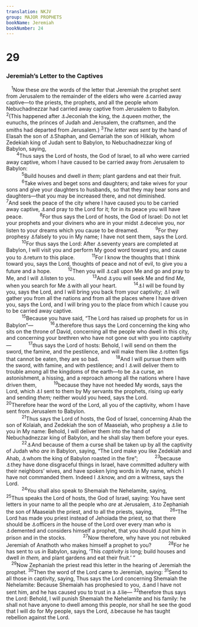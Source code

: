 ```yaml
---
translation: NKJV
group: MAJOR PROPHETS
bookName: Jeremiah 
bookNumber: 24
---
```


<div class="title"><h1>29</h1><h3>Jeremiah’s Letter to the Captives</h3></div>
<span class="verse gie_29_1"> <sup>1</sup>Now these <i>are</i> the words of the letter that Jeremiah the prophet sent from Jerusalem to the remainder of the elders who were <a data-toggle="tooltip" data-placement="bottom" title="Jer. 27:20">⚓</a>carried away captive—to the priests, the prophets, and all the people whom Nebuchadnezzar had carried away captive from Jerusalem to Babylon. </span>
<span class="verse gie_29_2"><sup>2</sup>(This happened after <a data-toggle="tooltip" data-placement="bottom" title="2 Kin. 24:12–16; 2 Chr. 36:9, 10; Jer. 22:24–28">⚓</a>Jeconiah the king, the <a data-toggle="tooltip" data-placement="bottom" title="2 Kin. 24:12, 15; Jer. 13:18">⚓</a>queen mother, the eunuchs, the princes of Judah and Jerusalem, the craftsmen, and the smiths had departed from Jerusalem.) </span>
<span class="verse gie_29_3"><sup>3</sup><i>The</i> <i>letter</i> <i>was</i> <i>sent</i> by the hand of Elasah the son of <a data-toggle="tooltip" data-placement="bottom" title="2 Chr. 34:8">⚓</a>Shaphan, and Gemariah the son of Hilkiah, whom Zedekiah king of Judah sent to Babylon, to Nebuchadnezzar king of Babylon, saying,<br/></span>
<span class="verse gie_29_4">  <sup>4</sup>Thus says the Lord of hosts, the God of Israel, to all who were carried away captive, whom I have caused to be carried away from Jerusalem to Babylon:<br/></span>
<span class="verse gie_29_5">   <sup>5</sup>Build houses and dwell <i>in</i> <i>them;</i> plant gardens and eat their fruit. </span>
<span class="verse gie_29_6">   <sup>6</sup>Take wives and beget sons and daughters; and take wives for your sons and give your daughters to husbands, so that they may bear sons and daughters—that you may be increased there, and not diminished. </span>
<span class="verse gie_29_7">   <sup>7</sup>And seek the peace of the city where I have caused you to be carried away captive, <a data-toggle="tooltip" data-placement="bottom" title="Ezra 6:10; Neh. 1:4–11; Dan. 9:16; 1 Tim. 2:2">⚓</a>and pray to the Lord for it; for in its peace you will have peace. </span>
<span class="verse gie_29_8">   <sup>8</sup>For thus says the Lord of hosts, the God of Israel: Do not let your prophets and your diviners who are in your midst <a data-toggle="tooltip" data-placement="bottom" title="Jer. 14:14; 23:21; 27:14, 15; Eph. 5:6">⚓</a>deceive you, nor listen to your dreams which you cause to be dreamed. </span>
<span class="verse gie_29_9">   <sup>9</sup>For they prophesy <a data-toggle="tooltip" data-placement="bottom" title="Jer. 28:15; 37:19">⚓</a>falsely to you in My name; I have not sent them, says the Lord.<br/></span>
<span class="verse gie_29_10">   <sup>10</sup>For thus says the Lord: After <a data-toggle="tooltip" data-placement="bottom" title="2 Chr. 36:21–23; Ezra 1:1–4; Jer. 25:12; 27:22; Dan. 9:2; Zech. 7:5">⚓</a>seventy years are completed at Babylon, I will visit you and perform My good word toward you, and cause you to <a data-toggle="tooltip" data-placement="bottom" title="(Jer. 24:6, 7); Zeph. 2:7">⚓</a>return to this place. </span>
<span class="verse gie_29_11">   <sup>11</sup>For I know the thoughts that I think toward you, says the Lord, thoughts of peace and not of evil, to give you a future and a hope. </span>
<span class="verse gie_29_12">   <sup>12</sup>Then you will <a data-toggle="tooltip" data-placement="bottom" title="Ps. 50:15; Jer. 33:3; Dan. 9:3">⚓</a>call upon Me and go and pray to Me, and I will <a data-toggle="tooltip" data-placement="bottom" title="Ps. 145:19">⚓</a>listen to you. </span>
<span class="verse gie_29_13">   <sup>13</sup>And <a data-toggle="tooltip" data-placement="bottom" title="Lev. 26:39–42; Deut. 30:1–3">⚓</a>you will seek Me and find <i>Me,</i> when you search for Me <a data-toggle="tooltip" data-placement="bottom" title="1 Chr. 22:19; 2 Chr. 22:9; Jer. 24:7">⚓</a>with all your heart. </span>
<span class="verse gie_29_14">   <sup>14</sup><a data-toggle="tooltip" data-placement="bottom" title="(Deut. 4:7); Ps. 32:6; 46:1; (Is. 55:6, 7); Jer. 24:7">⚓</a>I will be found by you, says the Lord, and I will bring you back from your captivity; <a data-toggle="tooltip" data-placement="bottom" title="Is. 43:5, 6; Jer. 23:8; 32:37">⚓</a>I will gather you from all the nations and from all the places where I have driven you, says the Lord, and I will bring you to the place from which I cause you to be carried away captive.<br/></span>
<span class="verse gie_29_15">   <sup>15</sup>Because you have said, “The Lord has raised up prophets for us in Babylon”— </span>
<span class="verse gie_29_16">   <sup>16</sup><a data-toggle="tooltip" data-placement="bottom" title="Jer. 38:2, 3, 17–23">⚓</a>therefore thus says the Lord concerning the king who sits on the throne of David, concerning all the people who dwell in this city, and concerning your brethren who have not gone out with you into captivity— </span>
<span class="verse gie_29_17">   <sup>17</sup>thus says the Lord of hosts: Behold, I will send on them the sword, the famine, and the pestilence, and will make them like <a data-toggle="tooltip" data-placement="bottom" title="Jer. 24:3, 8–10">⚓</a>rotten figs that cannot be eaten, they are so bad. </span>
<span class="verse gie_29_18">   <sup>18</sup>And I will pursue them with the sword, with famine, and with pestilence; and I <a data-toggle="tooltip" data-placement="bottom" title="Deut. 28:25; 2 Chr. 29:8; Jer. 15:4; 24:9; 34:17; Ezek. 12:15">⚓</a>will deliver them to trouble among all the kingdoms of the earth—to be <a data-toggle="tooltip" data-placement="bottom" title="Jer. 26:6; 42:18">⚓</a>a curse, an astonishment, a hissing, and a reproach among all the nations where I have driven them, </span>
<span class="verse gie_29_19">   <sup>19</sup>because they have not heeded My words, says the Lord, which <a data-toggle="tooltip" data-placement="bottom" title="Jer. 25:4; 26:5; 35:15">⚓</a>I sent to them by My servants the prophets, rising up early and sending <i>them;</i> neither would you heed, says the Lord. </span>
<span class="verse gie_29_20">   <sup>20</sup>Therefore hear the word of the Lord, all you of the captivity, whom I have sent from Jerusalem to Babylon.<br/></span>
<span class="verse gie_29_21">   <sup>21</sup>Thus says the Lord of hosts, the God of Israel, concerning Ahab the son of Kolaiah, and Zedekiah the son of Maaseiah, who prophesy a <a data-toggle="tooltip" data-placement="bottom" title="Jer. 14:14, 15; Lam. 2:14; 2 Pet. 2:1">⚓</a>lie to you in My name: Behold, I will deliver them into the hand of Nebuchadnezzar king of Babylon, and he shall slay them before your eyes. </span>
<span class="verse gie_29_22">   <sup>22</sup><a data-toggle="tooltip" data-placement="bottom" title="Gen. 48:20; Is. 65:15">⚓</a>And because of them a curse shall be taken up by all the captivity of Judah who <i>are</i> in Babylon, saying, “The Lord make you like Zedekiah and Ahab, <a data-toggle="tooltip" data-placement="bottom" title="Dan. 3:6, 21">⚓</a>whom the king of Babylon roasted in the fire”; </span>
<span class="verse gie_29_23">   <sup>23</sup>because <a data-toggle="tooltip" data-placement="bottom" title="Jer. 23:14">⚓</a>they have done disgraceful things in Israel, have committed adultery with their neighbors’ wives, and have spoken lying words in My name, which I have not commanded them. Indeed I <a data-toggle="tooltip" data-placement="bottom" title="(Prov. 5:21; Jer. 16:17); Mal. 3:5; (Heb. 4:13)">⚓</a>know, and <i>am</i> a witness, says the Lord.<br/></span>
<span class="verse gie_29_24">   <sup>24</sup>You shall also speak to Shemaiah the Nehelamite, saying, </span>
<span class="verse gie_29_25">   <sup>25</sup>Thus speaks the Lord of hosts, the God of Israel, saying: You have sent letters in your name to all the people who <i>are</i> at Jerusalem, <a data-toggle="tooltip" data-placement="bottom" title="2 Kin. 25:18; Jer. 21:1">⚓</a>to Zephaniah the son of Maaseiah the priest, and to all the priests, saying, </span>
<span class="verse gie_29_26">   <sup>26</sup>“The Lord has made you priest instead of Jehoiada the priest, so that there should be <a data-toggle="tooltip" data-placement="bottom" title="Jer. 20:1">⚓</a>officers <i>in</i> the house of the Lord over every man <i>who</i> is <a data-toggle="tooltip" data-placement="bottom" title="2 Kin. 9:11; Hos. 9:7; Mark 3:21; John 10:20; Acts 26:24; (2 Cor. 5:13)">⚓</a>demented and considers himself a prophet, that you should <a data-toggle="tooltip" data-placement="bottom" title="Jer. 20:1, 2; Acts 16:24">⚓</a>put him in prison and in the stocks. </span>
<span class="verse gie_29_27">   <sup>27</sup>Now therefore, why have you not rebuked Jeremiah of Anathoth who makes himself a prophet to you? </span>
<span class="verse gie_29_28">   <sup>28</sup>For he has sent to us <i>in</i> Babylon, saying, ‘This <i>captivity</i> <i>is</i> long; build houses and dwell <i>in</i> <i>them,</i> and plant gardens and eat their fruit.’ ”<br/></span>
<span class="verse gie_29_29"> <sup>29</sup>Now Zephaniah the priest read this letter in the hearing of Jeremiah the prophet. </span>
<span class="verse gie_29_30"><sup>30</sup>Then the word of the Lord came to Jeremiah, saying: </span>
<span class="verse gie_29_31"><sup>31</sup>Send to all those in captivity, saying, Thus says the Lord concerning Shemaiah the Nehelamite: Because Shemaiah has prophesied to you, <a data-toggle="tooltip" data-placement="bottom" title="Jer. 28:15">⚓</a>and I have not sent him, and he has caused you to trust in a <a data-toggle="tooltip" data-placement="bottom" title="Ezek. 13:8–16, 22, 23">⚓</a>lie— </span>
<span class="verse gie_29_32"><sup>32</sup>therefore thus says the Lord: Behold, I will punish Shemaiah the Nehelamite and his family: he shall not have anyone to dwell among this people, nor shall he see the good that I will do for My people, says the Lord, <a data-toggle="tooltip" data-placement="bottom" title="Jer. 28:16">⚓</a>because he has taught rebellion against the Lord.<br/></span>

